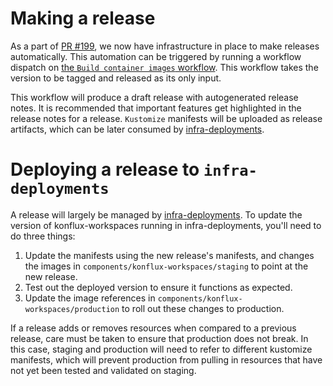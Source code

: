 # Making a release

As a part of [PR #199][199], we now have infrastructure in place to make releases automatically.
This automation can be triggered by running a workflow dispatch on [the `Build container images`
workflow][workflow].  This workflow takes the version to be tagged and released as its only input.

This workflow will produce a draft release with autogenerated release notes.  It is recommended that
important features get highlighted in the release notes for a release.  `Kustomize` manifests will
be uploaded as release artifacts, which can be later consumed by [infra-deployments].

# Deploying a release to `infra-deployments`

A release will largely be managed by [infra-deployments].  To update the version of
konflux-workspaces running in infra-deployments, you'll need to do three things:

1. Update the manifests using the new release's manifests, and changes the images in
   `components/konflux-workspaces/staging` to point at the new release.
2. Test out the deployed version to ensure it functions as expected.
3. Update the image references in `components/konflux-workspaces/production` to roll out these
   changes to production.

If a release adds or removes resources when compared to a previous release, care must be taken to
ensure that production does not break.  In this case, staging and production will need to refer to
different kustomize manifests, which will prevent production from pulling in resources that have not
yet been tested and validated on staging.

[199]: https://github.com/konflux-workspaces/workspaces/pull/199
[workflow]: https://github.com/konflux-workspaces/workspaces/actions/workflows/push.yaml
[infra-deployments]: https://github.com/redhat-appstudio/infra-deployments/
